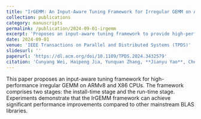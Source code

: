 ```yaml
---
title: "IrGEMM: An Input-Aware Tuning Framework for Irregular GEMM on ARM and X86 CPUs"
collection: publications
category: manuscripts
permalink: /publication/2024-09-01-irgemm
excerpt: 'Proposes an input-aware tuning framework to provide high-performance irregular GEMM on ARM and X86 CPUs.'
date: 2024-09-01
venue: 'IEEE Transactions on Parallel and Distributed Systems (TPDS)'
slidesurl: ''
paperurl: 'https://dl.acm.org/doi/10.1109/TPDS.2024.3432579'
citation: 'Cunyang Wei, Haipeng Jia, Yunquan Zhang, **Jianyu Yao**, Chendi Li, Wenxuan Cao. (2024). &quot;IrGEMM: An Input-Aware Tuning Framework for Irregular GEMM on ARM and X86 CPUs.&quot; <i>IEEE TPDS</i>. 35(9): 1672-1689.'
---
```


This paper proposes an input-aware tuning framework for high-performance irregular GEMM on ARMv8 and X86 CPUs. The framework comprises two stages: the install-time stage and the run-time stage. Experiments demonstrate that the IrGEMM framework can achieve significant performance improvements compared to other mainstream BLAS libraries.
